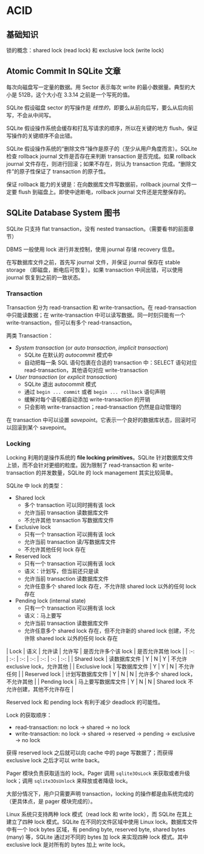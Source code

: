 # ACID

## 基础知识

锁的概念：shared lock (read lock) 和 exclusive lock (write lock)

## Atomic Commit In SQLite 文章

每次向磁盘写一定量的数据。用 Sector 表示每次 write 的最小数据量。典型的大小是 512B，这个大小在 3.3.14 之前是一个写死的值。

SQLite 假设磁盘 sector 的写操作是 _线性的_，即要么从前向后写，要么从后向前写，不会从中间写。

SQLite 假设操作系统会缓存和打乱写请求的顺序，所以在关键的地方 flush，保证写操作的关键顺序不会出错。

SQLite 假设操作系统的“删除文件”操作是原子的（至少从用户角度而言）。SQLite 检查 rollback journal 文件是否存在来判断 transaction 是否完成。如果 rollback journal 文件存在，则进行回滚；如果不存在，则认为 transaction 完成。“删除文件”的原子性保证了 transaction 的原子性。

保证 rollback 能力的关键是：在向数据库文件写数据前，rollback journal 文件一定要 flush 到磁盘上。即使中途断电，rollback journal 文件还是完整保存的。

## SQLite Database System 图书

SQLite 只支持 flat transaction，没有 nested transaction。（需要看书的前面章节）

DBMS 一般使用 lock 进行并发控制，使用 journal 存储 recovery 信息。

在写数据库文件之前，首先写 journal 文件，并保证 journal 保存在 stable storage （即磁盘，断电后可恢复）。如果 transaction 中间出错，可以使用 journal 恢复到之前的一致状态。

### Transaction

Transaction 分为 read-transaction 和 write-transaction。在 read-transaction 中只能读数据；在 write-transaction 中可以读写数据。同一时刻只能有一个 write-transaction，但可以有多个 read-transaction。

两类 Transaction：

+ _System transaction_ (or _auto transaction_, _implicit transaction_)
  + SQLite 在默认的 _autocommit_ 模式中
  + 自动把每一条 SQL 语句包裹在合适的 transaction 中：SELECT 语句对应 read-transaction，其他语句对应 write-transaction
+ _User transaction_ (or _explicit transaction_)
  + SQLite 退出 autocommit 模式
  + 通过 `begin ... commit` 或者 `begin ... rollback` 语句声明
  + 缓解对每个语句都自动添加 write-transaction 的开销 
  + 只会影响 write-transaction；read-transaction 仍然是自动管理的

在 transaction 中可以设置 _savepoint_。它表示一个良好的数据库状态，回滚时可以回滚到某个 savepoint。

### Locking

Locking 利用的是操作系统的 **file locking primitives**。SQLite 针对数据库文件上锁，而不会针对更细的粒度。因为限制了 read-transaction 和 write-transaction 的并发数量，SQLite 的 lock management 其实比较简单。

SQLite 中 lock 的类型：

+ Shared lock
  + 多个 transaction 可以同时拥有该 lock
  + 允许当前 transaction 读数据库文件
  + 不允许其他 transaction 写数据库文件
+ Exclusive lock
  + 只有一个 transaction 可以拥有该 lock
  + 允许当前 transaction 读/写数据库文件
  + 不允许其他任何 lock 存在
+ Reserved lock
  + 只有一个 transaction 可以拥有该 lock
  + 语义：计划写，但当前还只是读
  + 允许当前 transaction 读数据库文件
  + 允许任意多个 shared lock 存在，不允许除 shared lock 以外的任何 lock 存在
+ Pending lock (internal state)
  + 只有一个 transaction 可以拥有该 lock
  + 语义：马上要写
  + 允许当前 transaction 读数据库文件
  + 允许任意多个 shared lock 存在，但不允许新的 shared lock 创建，不允许除 shared lock 以外的任何 lock 存在

| Lock | 语义 | 允许读 | 允许写 | 是否允许多个该 lock | 是否允许其他 lock |
| :-: | :-: | :-: | :-: | :-: | :-: | :-: |
| Shared lock | 读数据库文件 | Y | N | Y | 不允许 exclusive lock，允许其他 |
| Exclusive lock | 写数据库文件 | Y | Y | N | 不允许任何 |
| Reserved lock | 计划写数据库文件 | Y | N | N | 允许多个 shared lock，不允许其他 |
| Pending lock | 马上要写数据库文件 | Y | N | N | Shared lock 不允许创建，其他不允许存在 |

Reserved lock 和 pending lock 有利于减少 deadlock 的可能性。

Lock 的获取顺序：

+ read-transaction: no lock -> shared -> no lock
+ write-transaction: no lock -> shared -> reserved -> pending -> exclusive -> no lock

获得 reserved lock 之后就可以向 cache 中的 page 写数据了；而获得 exclusive lock 之后才可以 write back。

Pager 模块负责获取适当的 lock。Pager 调用 `sqlite3OsLock` 来获取或者升级 lock；调用 `sqlite3OsUnlock` 来释放或者降级 lock。

大部分情况下，用户只需要声明 transaction，locking 的操作都是由系统完成的（更具体点，是 pager 模块完成的）。

Linux 系统只支持两种 lock 模式（read lock 和 write lock），而 SQLite 在其上建立了四种 lock 模式。SQLite 在不同的文件区域中使用 Linux lock。数据库文件中有一个 lock bytes 区域，有 pending byte, reserved byte, shared bytes (many) 等，SQLite 通过对不同的 bytes 加 lock 来实现四种 lock 模式。其中 exclusive lock 是对所有的 bytes 加上 write lock。

